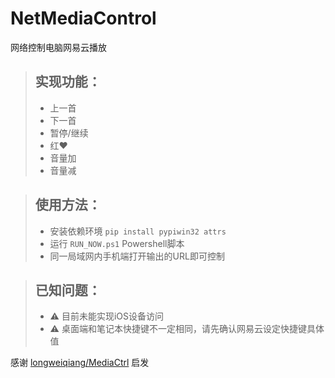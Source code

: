 # NetMediaControl

网络控制电脑网易云播放

> ## 实现功能：
> - 上一首
> - 下一首
> - 暂停/继续
> - 红♥
> - 音量加
> - 音量减

> ## 使用方法：
> * 安装依赖环境 `pip install pypiwin32 attrs`
> * 运行 `RUN_NOW.ps1` Powershell脚本
> * 同一局域网内手机端打开输出的URL即可控制


> ## 已知问题：
> + ⚠ 目前未能实现iOS设备访问
> + ⚠ 桌面端和笔记本快捷键不一定相同，请先确认网易云设定快捷键具体值

感谢 [longweiqiang/MediaCtrl](https://github.com/longweiqiang/MediaCtrl) 启发
